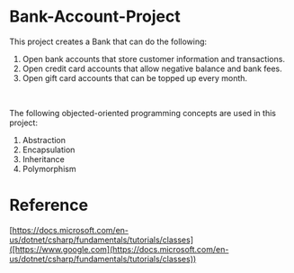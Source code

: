 # Bank-Account-Project
This project creates a Bank that can do the following:<br>
1) Open bank accounts that store customer information and transactions.
2) Open credit card accounts that allow negative balance and bank fees.
3) Open gift card accounts that can be topped up every month.
<br>

The following objected-oriented programming concepts are used in this project:<br>
1) Abstraction
2) Encapsulation 
3) Inheritance 
4) Polymorphism

# Reference
[https://docs.microsoft.com/en-us/dotnet/csharp/fundamentals/tutorials/classes]([https://www.google.com](https://docs.microsoft.com/en-us/dotnet/csharp/fundamentals/tutorials/classes))
